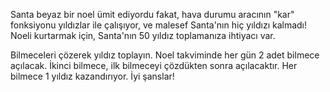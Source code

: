 Santa beyaz bir noel ümit ediyordu fakat, hava durumu aracının "kar" fonksiyonu yıldızlar ile çalışıyor, ve malesef Santa'nın hiç yıldızı kalmadı! Noeli kurtarmak için, Santa'nın 50 yıldız toplamanıza ihtiyacı var.

Bilmeceleri çözerek yıldız toplayın. Noel takviminde her gün 2 adet bilmece açılacak. İkinci bilmece, ilk bilmeceyi çözdükten sonra açılacaktır. Her bilmece 1 yıldız kazandırıyor. İyi şanslar!
